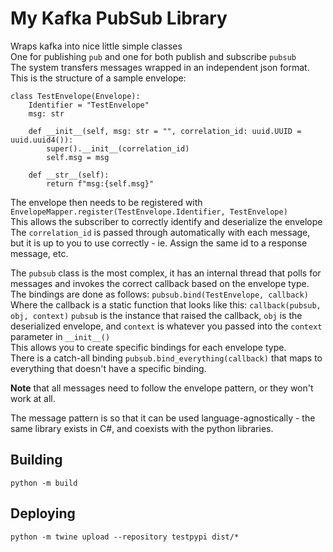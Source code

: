 # My Kafka PubSub Library

Wraps kafka into nice little simple classes  
One for publishing `pub` and one for both publish and subscribe `pubsub`  
The system transfers messages wrapped in an independent json format.  
This is the structure of a sample envelope:  
```
class TestEnvelope(Envelope):
    Identifier = "TestEnvelope"
    msg: str

    def __init__(self, msg: str = "", correlation_id: uuid.UUID = uuid.uuid4()):
        super().__init__(correlation_id)
        self.msg = msg

    def __str__(self):
        return f"msg:{self.msg}"
```
The envelope then needs to be registered with `EnvelopeMapper.register(TestEnvelope.Identifier, TestEnvelope)`   
This allows the subscriber to correctly identify and deserialize the envelope  
The `correlation_id` is passed through automatically with each message, but it is up to you to use correctly - 
ie.  Assign the same id to a response message, etc. 

The `pubsub` class is the most complex, it has an internal thread that polls for messages and invokes the correct 
callback based on the envelope type.  
The bindings are done as follows: `pubsub.bind(TestEnvelope, callback)`  
Where the callback is a static function that looks like this: `callback(pubsub, obj, context)`
`pubsub` is the instance that raised the callback, `obj` is the deserialized envelope, and `context` is whatever you passed
into the `context` parameter in `__init__()`  
This allows you to create specific bindings for each envelope type.  
There is a catch-all binding `pubsub.bind_everything(callback)` that maps to everything that doesn't have a specific binding.  

**Note** that all messages need to follow the envelope pattern, or they won't work at all.

The message pattern is so that it can be used language-agnostically - the same library exists in C#, and coexists with the python libraries.


## Building
`python -m build `

## Deploying
`python -m twine upload --repository testpypi dist/*`